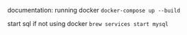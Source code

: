documentation: 
running docker 
```docker-compose up --build```

start sql if not using docker 
```brew services start mysql```  
